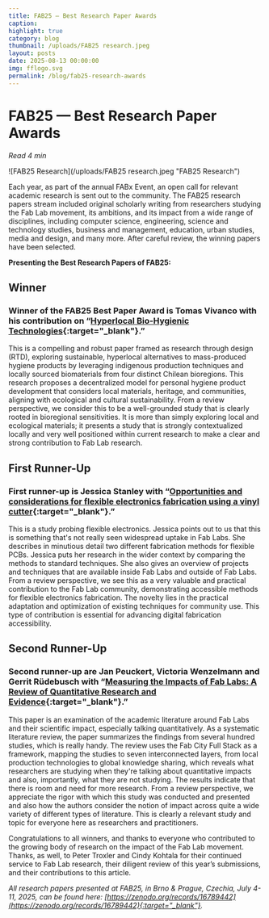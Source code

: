 ```yaml
---
title: FAB25 — Best Research Paper Awards
caption: 
highlight: true
category: blog
thumbnail: /uploads/FAB25 research.jpeg
layout: posts
date: 2025-08-13 00:00:00
img: fflogo.svg
permalink: /blog/fab25-research-awards
---
```


# FAB25 — Best Research Paper Awards

*Read 4 min*

![FAB25 Research](/uploads/FAB25 research.jpeg "FAB25 Research") 

Each year, as part of the annual FABx Event, an open call for relevant academic research is sent out to the community. The FAB25 research papers stream included original scholarly writing from researchers studying the Fab Lab movement, its ambitions, and its impact from a wide range of disciplines, including computer science, engineering, science and technology studies, business and management, education, urban studies, media and design, and many more. After careful review, the winning papers have been selected. 

**Presenting the Best Research Papers of FAB25:**


## Winner
### Winner of the FAB25 Best Paper Award is Tomas Vivanco with his contribution on “[Hyperlocal Bio-Hygienic Technologies](https://doi.org/10.5281/zenodo.16211942){:target="_blank"}.”


This is a compelling and robust paper framed as research through design (RTD), exploring sustainable, hyperlocal alternatives to mass-produced hygiene products by leveraging indigenous production techniques and locally sourced biomaterials from four distinct Chilean bioregions. 
This research proposes a decentralized model for personal hygiene product development that considers local materials, heritage, and communities, aligning with ecological and cultural sustainability. 
From a review perspective, we consider this to be a well-grounded study that is clearly rooted in bioregional sensitivities. It is more than simply exploring local and ecological materials; it presents a study that is strongly contextualized locally and very well positioned within current research to make a clear and strong contribution to Fab Lab research. 


## First Runner-Up
### First runner-up is Jessica Stanley with “[Opportunities and considerations for flexible electronics fabrication using a vinyl cutter](https://doi.org/10.5281/zenodo.16211946){:target="_blank"}.”


This is a study probing flexible electronics. Jessica points out to us that this is something that's not really seen widespread uptake in Fab Labs. She describes in minutious detail two different fabrication methods for flexible PCBs. 
Jessica puts her research in the wider context by comparing the methods to standard techniques. She also gives an overview of projects and techniques that are available inside Fab Labs and outside of Fab Labs. 
From a review perspective, we see this as a very valuable and practical contribution to the Fab Lab community, demonstrating accessible methods for flexible electronics fabrication. The novelty lies in the practical adaptation and optimization of existing techniques for community use. This type of contribution is essential for advancing digital fabrication accessibility.


## Second Runner-Up
### Second runner-up are Jan Peuckert, Victoria Wenzelmann and Gerrit Rüdebusch with “[Measuring the Impacts of Fab Labs: A Review of Quantitative Research and Evidence](https://doi.org/10.5281/zenodo.16211908){:target="_blank"}.”


This paper is an examination of the academic literature around Fab Labs and their scientific impact, especially talking quantitatively. As a systematic literature review, the paper summarizes the findings from several hundred studies, which is really handy.
The review uses the Fab City Full Stack as a framework, mapping the studies to seven  interconnected layers, from local production technologies to global knowledge sharing, which reveals what researchers are studying when they're talking about quantitative impacts and also, importantly, what they are not studying. The results indicate that there is room and need for more research. 
From a review perspective, we appreciate the rigor with which this study was conducted and presented and also how the authors consider the notion of impact across quite a wide variety of different types of literature. This is clearly a relevant study and topic for everyone here as researchers and practitioners.

Congratulations to all winners, and thanks to everyone who contributed to the growing body of research on the impact of the Fab Lab movement. Thanks, as well, to Peter Troxler and Cindy Kohtala for their continued service to Fab Lab research, their diligent review of this year’s submissions, and their contributions to this article. 

*All research papers presented at FAB25, in Brno & Prague, Czechia, July 4-11, 2025, can be found here: [https://zenodo.org/records/16789442](https://zenodo.org/records/16789442){:target="_blank"}.*

